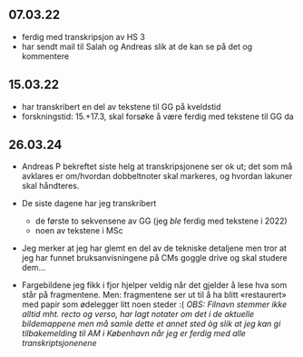 ## 07.03.22

- ferdig med transkripsjon av HS 3
- har sendt mail til Salah og Andreas slik at de kan se på det og kommentere

## 15.03.22

- har transkribert en del av tekstene til GG på kveldstid
- forskningstid: 15.+17.3, skal forsøke å være ferdig med tekstene til GG da

## 26.03.24

- Andreas P bekreftet siste helg at transkripsjonene ser ok ut; det som må avklares er om/hvordan dobbeltnoter skal markeres, og hvordan lakuner skal håndteres.
- De siste dagene har jeg transkribert
  - de første to sekvensene av GG (jeg <i>ble</i> ferdig med tekstene i 2022)
  - noen av tekstene i MSc
- Jeg merker at jeg har glemt en del av de tekniske detaljene men tror at jeg har funnet bruksanvisningene på CMs goggle drive og skal studere dem...

- Fargebildene jeg fikk i fjor hjelper veldig når det gjelder å lese hva som står på fragmentene.  Men: fragmentene ser ut til å ha blitt «restaurert» med papir som ødelegger litt noen steder :(  <i>OBS: Filnavn stemmer ikke alltid mht. recto og verso, har lagt notater om det i de aktuelle bildemappene men må samle dette et annet sted òg slik at jeg kan gi tilbakemelding til AM i København når jeg er ferdig med alle transkriptsjonenene</i>
